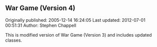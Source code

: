 ## War Game (Version 4)

Originally published: 2005-12-14 16:24:05
Last updated: 2012-07-01 00:51:31
Author: Stephen Chappell

This is modified version of War Game (Version 3) and includes updated classes.